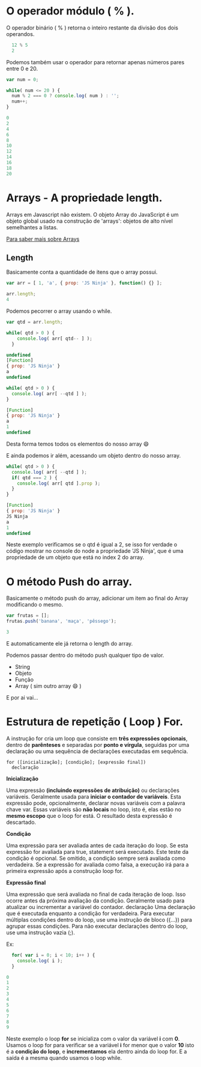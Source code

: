 # O operador módulo ( % ).
O operador binário ( % ) retorna o inteiro restante da divisão dos dois operandos.
```js
  12 % 5
  2
```
Podemos também usar o operador para retornar apenas números pares entre 0 e 20.
```js
var num = 0;

while( num <= 20 ) {
  num % 2 === 0 ? console.log( num ) : '';
  num++;
}

0
2
4
6
8
10
12
14
16
18
20
```

# Arrays - A propriedade length.
Arrays em Javascript não existem. O objeto Array do JavaScript é um objeto global usado na construção de 'arrays': objetos de alto nível semelhantes a listas.

[Para saber mais sobre Arrays](https://developer.mozilla.org/pt-BR/docs/Web/JavaScript/Reference/Global_Objects/Array)

## Length
Basicamente conta a quantidade de itens que o array possui.
```js
var arr = [ 1, 'a', { prop: 'JS Ninja' }, function() {} ];

arr.length;
4
```

Podemos pecorrer o array usando o while.

```js
var qtd = arr.length;

while( qtd > 0 ) {
    console.log( arr[ qtd-- ] );
  }

undefined
[Function]
{ prop: 'JS Ninja' }
a
undefined
```

```js
while( qtd > 0 ) {
  console.log( arr[ --qtd ] );
}

[Function]
{ prop: 'JS Ninja' }
a
1
undefined
```
Desta forma temos todos os elementos do nosso array :smile:

E ainda podemos ir além, acessando um objeto dentro do nosso array.

```js
while( qtd > 0 ) {
  console.log( arr[ --qtd ] );
  if( qtd === 2 ) {
    console.log( arr[ qtd ].prop );
  }
}

[Function]
{ prop: 'JS Ninja' }
JS Ninja
a
1
undefined
```
Neste exemplo verificamos se o qtd é igual a 2, se isso for verdade o código mostrar no console do node a propriedade 'JS Ninja', que é uma propriedade de um objeto que está no index 2 do array.

# O método Push do array.

Basicamente o método push do array, adicionar um item ao final do Array modificando o mesmo.

```js
var frutas = [];
frutas.push('banana', 'maça', 'pêssego');

3
```

E automaticamente ele já retorna o length do array.

Podemos passar dentro do método push qualquer tipo de valor.
- String
- Objeto
- Função
- Array ( sim outro array :smile: )

E por ai vai...

# Estrutura de repetição ( Loop ) For.

A instrução for cria um loop que consiste em **três expressões opcionais**, dentro de **parênteses** e separadas por **ponto e vírgula**, seguidas por uma declaração ou uma sequência de declarações executadas em sequência.


```
for ([inicialização]; [condição]; [expressão final])
  declaração
```
**Inicialização**

Uma expressão **(incluindo expressões de atribuição)** ou declarações variáveis. Geralmente usada para **iniciar o contador de variáveis**. Esta expressão pode, opcionalmente, declarar novas variáveis com a palavra chave var. Essas variáveis são **não locais** no loop, isto é, elas estão no **mesmo escopo** que o loop for está. O resultado desta expressão é descartado.

**Condição**

Uma expressão para ser avaliada antes de cada iteração do loop. Se esta expressão for avaliada para true, statement será executado. Este teste da condição é opcional. Se omitido, a condição sempre será avaliada como verdadeira. Se a expressão for avaliada como falsa, a execução irá para a primeira expressão após a construção loop for.

**Expressão final**

Uma expressão que será avaliada no final de cada iteração de loop. Isso ocorre antes da próxima avaliação da condição. Geralmente usado para atualizar ou incrementar a variável do contador.
declaração
Uma declaração que é executada enquanto a condição for verdadeira. Para executar múltiplas condições dentro do loop, use uma instrução de bloco ({...}) para agrupar essas condições. Para não executar declarações dentro do loop, use uma instrução vazia (;).

Ex:
```js
  for( var i = 0; i < 10; i++ ) {
    console.log( i );
  }

0
1
2
3
4
5
6
7
8
9
```
Neste exemplo o loop **for** se inicializa com o valor da variável **i** com **0**.
Usamos o loop for para verificar se a variável **i** for menor que o valor **10** isto é a **condição do loop**, e **incrementamos** ela dentro ainda do loop for. E a saída é a mesma quando usamos o loop while.